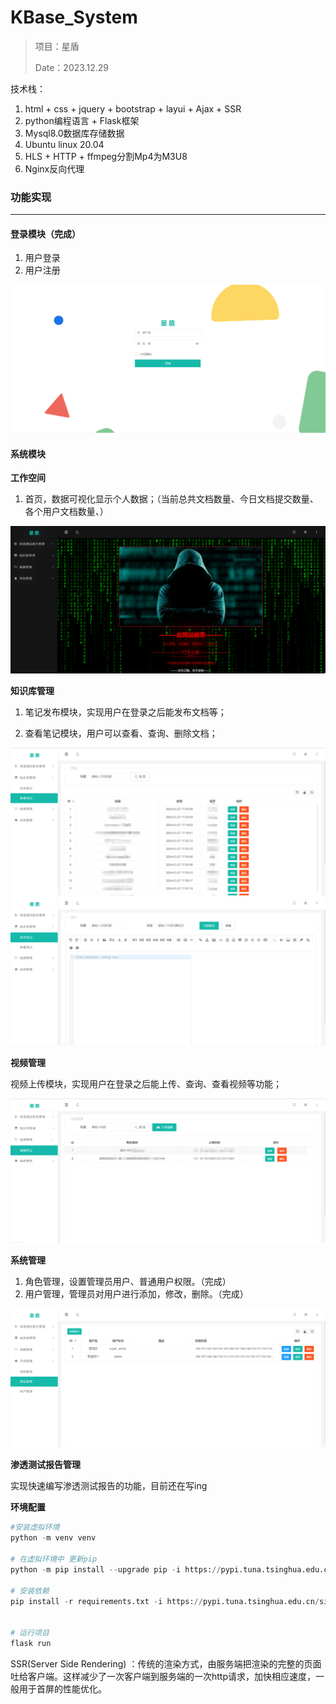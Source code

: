 # **KBase_System**

> 项目：星盾
>
> Date：2023.12.29

技术栈：
1. html + css + jquery + bootstrap + layui + Ajax + SSR
2. python编程语言 + Flask框架 
3. Mysql8.0数据库存储数据
4. Ubuntu linux 20.04 
5. HLS + HTTP + ffmpeg分割Mp4为M3U8
6. Nginx反向代理

### **功能实现**
------------------------
#### 登录模块（完成）

1. 用户登录
2. 用户注册

![Alt text](image.png)

#### 系统模块

**工作空间**

1. 首页，数据可视化显示个人数据；（当前总共文档数量、今日文档提交数量、各个用户文档数量、）

![Alt text](image-1.png)

**知识库管理**

1. 笔记发布模块，实现用户在登录之后能发布文档等；

2. 查看笔记模块，用户可以查看、查询、删除文档；

![Alt text](image-3.png)
![Alt text](image-2.png)


**视频管理**
 
 视频上传模块，实现用户在登录之后能上传、查询、查看视频等功能；

![Alt text](image-4.png)


**系统管理**

1. 角色管理，设置管理员用户、普通用户权限。（完成）
2. 用户管理，管理员对用户进行添加，修改，删除。（完成）

![Alt text](image-5.png)


**渗透测试报告管理**

实现快速编写渗透测试报告的功能，目前还在写ing


**环境配置**

```python
#安装虚拟环境
python -m venv venv

# 在虚拟环境中 更新pip
python -m pip install --upgrade pip -i https://pypi.tuna.tsinghua.edu.cn/simple some-package

# 安装依赖 
pip install -r requirements.txt -i https://pypi.tuna.tsinghua.edu.cn/simple some-package


# 运行项目
flask run
```


SSR(Server Side Rendering) ：传统的渲染方式，由服务端把渲染的完整的页面吐给客户端。这样减少了一次客户端到服务端的一次http请求，加快相应速度，一般用于首屏的性能优化。

